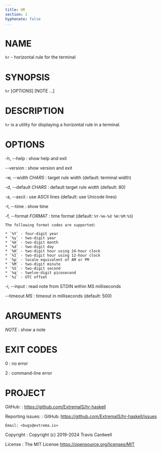 ```yaml
---
title: HR
section: 1
hyphenate: false
...
```


# NAME

`hr` - horizontal rule for the terminal

# SYNOPSIS

`hr` [*OPTIONS*] [NOTE ...]

# DESCRIPTION

`hr` is a utility for displaying a horizontal rule in a terminal.

# OPTIONS

-h, \--help
:   show help and exit

\--version
:   show version and exit

-w, \--width *CHARS*
:   target rule width (default: terminal width)

-d, \--default *CHARS*
:   default target rule width (default: 80)

-a, \--ascii
:   use ASCII lines (default: use Unicode lines)

-t, \--time
:   show time

-f, \--format *FORMAT*
:   time format (default: `%Y-%m-%d %H:%M:%S`)

    The following format codes are supported:

    * `%Y` - four-digit year
    * `%y` - two-digit year
    * `%m` - two-digit month
    * `%d` - two-digit day
    * `%H` - two-digit hour using 24-hour clock
    * `%I` - two-digit hour using 12-hour clock
    * `%p` - locale equivalent of AM or PM
    * `%M` - two-digit minute
    * `%S` - two-digit second
    * `%q` - twelve-digit picosecond
    * `%z` - UTC offset

-i, \--input
:   read note from STDIN within MS milliseconds

\--timeout *MS*
:   timeout in milliseconds (default: 500)

# ARGUMENTS

*NOTE*
:   show a note

# EXIT CODES

0
:   no error

2
:   command-line error

# PROJECT

GitHub:
:   <https://github.com/ExtremaIS/hr-haskell>

Reporting issues:
:   GitHub: <https://github.com/ExtremaIS/hr-haskell/issues>

    Email: <bugs@extrema.is>

Copyright
:   Copyright (c) 2019-2024 Travis Cardwell

License
:   The MIT License <https://opensource.org/licenses/MIT>

